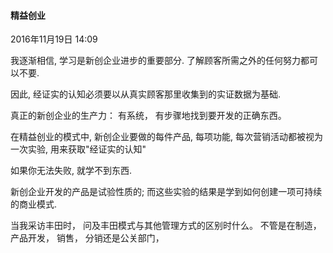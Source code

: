
#### 精益创业

2016年11月19日
14:09


我逐渐相信, 学习是新创企业进步的重要部分. 了解顾客所需之外的任何努力都可以不要.

因此, 经证实的认知必须要以从真实顾客那里收集到的实证数据为基础.

真正的新创企业的生产力： 有系统， 有步骤地找到要开发的正确东西。 

在精益创业的模式中, 新创企业要做的每件产品, 每项功能, 每次营销活动都被视为一次实验, 用来获取"经证实的认知" 

如果你无法失败, 就学不到东西.

新创企业开发的产品是试验性质的; 而这些实验的结果是学到如何创建一项可持续的商业模式.

当我采访丰田时， 问及丰田模式与其他管理方式的区别时什么。 不管是在制造， 产品开发， 销售， 分销还是公关部门， 
